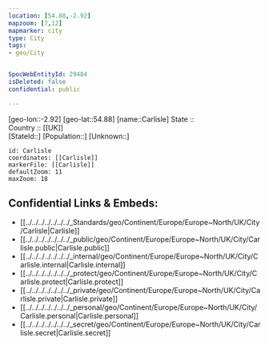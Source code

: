 ```yaml
---
location: [54.88,-2.92] 
mapzoom: [7,12] 
mapmarker: city 
type: City
tags:
- geo/City


SpocWebEntityId: 29484
isDeleted: false
confidential: public

---
```

[geo-lon::-2.92] 
[geo-lat::54.88] 
[name::Carlisle] 
State ::  
Country :: [[UK]]  
[StateId::] 
[Population::] 
[Unknown::] 


```leaflet
id: Carlisle
coordinates: [[Carlisle]] 
markerFile: [[Carlisle]] 
defaultZoom: 11 
maxZoom: 18
```


## Confidential Links & Embeds: 
- [[../../../../../../../_Standards/geo/Continent/Europe/Europe~North/UK/City/Carlisle|Carlisle]] 
- [[../../../../../../../_public/geo/Continent/Europe/Europe~North/UK/City/Carlisle.public|Carlisle.public]] 
- [[../../../../../../../_internal/geo/Continent/Europe/Europe~North/UK/City/Carlisle.internal|Carlisle.internal]] 
- [[../../../../../../../_protect/geo/Continent/Europe/Europe~North/UK/City/Carlisle.protect|Carlisle.protect]] 
- [[../../../../../../../_private/geo/Continent/Europe/Europe~North/UK/City/Carlisle.private|Carlisle.private]] 
- [[../../../../../../../_personal/geo/Continent/Europe/Europe~North/UK/City/Carlisle.personal|Carlisle.personal]] 
- [[../../../../../../../_secret/geo/Continent/Europe/Europe~North/UK/City/Carlisle.secret|Carlisle.secret]] 
